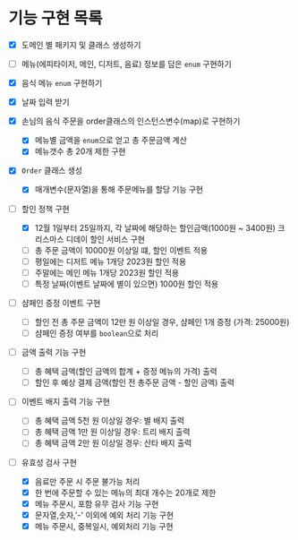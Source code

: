 # 기능 구현 목록
- [x] 도메인 별 패키지 및 클래스 생성하기
- [ ] 메뉴(에피타이저, 메인, 디저트, 음료) 정보를 담은 `enum` 구현하기

- [x] 음식 메뉴 `enum` 구현하기

- [x] 날짜 입력 받기

- [x] 손님의 음식 주문을 order클래스의 인스턴스변수(map)로 구현하기
  - [x] 메뉴별 금액을 `enum`으로 얻고 총 주문금액 계산
  - [x] 메뉴갯수 총 20개 제한 구현

- [x] `Order` 클래스 생성
  - [x] 매개변수(문자열)을 통해 주문메뉴를 할당 기능 구현

- [ ] 할인 정책 구현
  - [x] 12월 1일부터 25일까지, 각 날짜에 해당하는 할인금액(1000원 ~ 3400원) 크리스마스 디데이 할인 서비스 구현
  - [ ] 총 주문 금액이 10000원 이상일 떄, 할인 이벤트 적용
  - [ ] 평일에는 디저트 메뉴 1개당 2023원 할인 적용
  - [ ] 주말에는 메인 메뉴 1개당 2023원 할인 적용
  - [ ] 특정 날짜(이벤트 날짜에 별이 있으면) 1000원 할인 적용

- [ ] 샴페인 증정 이벤트 구현
  - [ ] 할인 전 총 주문 금액이 12만 원 이상일 경우, 샴페인 1개 증정 (가격: 25000원)
  - [ ] 샴페인 증정 여부를 `boolean`으로 처리

- [ ] 금액 출력 기능 구현
  - [ ] 총 혜택 금액(할인 금액의 합계 + 증정 메뉴의 가격) 출력
  - [ ] 할인 후 예상 결제 금액(할인 전 총주문 금액 - 할인 금액) 출력

- [ ] 이벤트 배지 출력 기능 구현
  - [ ] 총 혜택 금액 5천 원 이상일 경우: 별 배지 출력
  - [ ] 총 혜택 금액 1만 원 이상일 경우: 트리 배지 출력
  - [ ] 총 혜택 금액 2만 원 이상일 경우: 산타 배지 출력

- [ ] 유효성 검사 구현
  - [x] 음료만 주문 시 주문 불가능 처리
  - [x] 한 번에 주문할 수 있는 메뉴의 최대 개수는 20개로 제한
  - [x] 메뉴 주문시, 포함 유무 검사 기능 구현
  - [x] 문자열,숫자,'-' 이외에 예외 처리 기능 구현
  - [x] 메뉴 주문시, 중복일시, 예외처리 기능 구현
